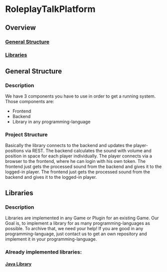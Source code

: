 # RoleplayTalkPlatform

## Overview
### [General Structure](#general-structure-1)
### [Libraries](#libraries-1)

## General Structure
### Description
We have 3 components you have to use in order to get a running system. Those components are:
* Frontend
* Backend
* Library in any programming-language
### Project Structure
Basically the library connects to the backend and updates the player-positions via REST.
The backend calculates the sound with volume and position in space for each player individually. 
The player connects via a browser to the frontend, where he can login with his own token. 
The frontend just gets the processed sound from the backend and gives it to the logged-in player.
The frontend just gets the processed sound from the backend and gives it to the logged-in player.

## Libraries
### Description
Libraries are implemented in any Game or Plugin for an existing Game. Our Goal is, to implement a library for as many programming-languages as possible. To archive that, we need your help! If you are good in any programming-language, just contact us to get an own repository and implement it in your programming-language.

### Already implemented libraries:
#### [Java Library](https://github.com/RoleplayTalkPlatform/Java-Library)
